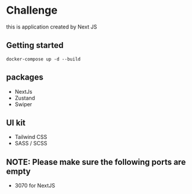 # Challenge
this is application created by Next JS


## Getting started

```
docker-compose up -d --build
```

## packages

-  NextJs
-  Zustand
-  Swiper

## UI kit
-  Tailwind CSS
-  SASS / SCSS

## NOTE: Please make sure the following ports are empty

-  3070 for NextJS